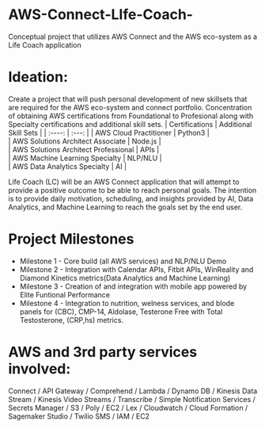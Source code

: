 # AWS-Connect-LIfe-Coach-
Conceptual project that utilizes AWS Connect and the AWS eco-system as a Life Coach application

# Ideation:
Create a project that will push personal development of new skillsets that are required for the AWS eco-system and connect portfolio. Concentration of obtaining AWS certifications from Foundational to Profesional along with Specialty certifications and additional skill sets.
| Certifications | Additional Skill Sets |
| :----: | :---: |
| AWS Cloud Practitioner | Python3 |    
| AWS Solutions Architect Associate | Node.js |   
| AWS Solutions Architect Professional | APIs |  
| AWS Machine Learning Specialty | NLP/NLU |              
| AWS Data Analytics Specialty | AI |
  
Life Coach (LC) will be an AWS Connect application that will attempt to provide a positive outcome to be able to reach personal goals. The intention is to provide daily motivation, scheduling, and insights provided by AI, Data Analytics, and Machine Learning to reach the goals set by the end user.

# Project Milestones  
* Milestone 1 - Core build (all AWS services) and NLP/NLU Demo
* Milestone 2 - Integration with Calendar APIs, Fitbit APIs, WinReality and Diamond Kinetics metrics(Data Analytics and Machine Learning)
* Milestone 3 - Creation of and integration with mobile app powered by Elite Funtional Performance
* Milestone 4 - Integration to nutrition, welness services, and blode panels for (CBC), CMP-14, Aldolase, Testerone Free with Total Testosterone, (CRP,hs) metrics.

 
# AWS and 3rd party services involved:
Connect / API Gateway / Comprehend / Lambda / Dynamo DB / Kinesis Data Stream / Kinesis Video Streams /  Transcribe / Simple Notification Services / Secrets Manager / S3 / Poly / EC2 / Lex / Cloudwatch / Cloud Formation / Sagemaker Studio / Twilio SMS / IAM / EC2
